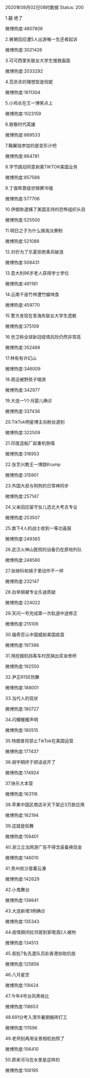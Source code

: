 2020年08月02日08时数据
Status: 200

1.囍 绝了

微博热度:4807806

2.舅舅回应遭5人出游唯一生还者起诉

微博热度:3021426

3.可可西里失联女大学生搜救画面

微博热度:2033292

4.范丞丞的理想型是倪妮

微博热度:1611304

5.小鸡长在王一博笑点上

微博热度:1023159

6.致敬时代英雄

微博热度:869533

7.鞠翼铭参加的是变形计吧

微博热度:864781

8.字节跳动同意剥离TIKTOK美国业务

微博热度:857588

9.丁俊晖晋级世锦赛16强

微博热度:577706

10.伊朗称逮捕了美国支持的恐怖组织头目

微博热度:525500

11.明日之子为什么搞淘汰赛制

微博热度:521089

12.刘忻为了乐夏拒绝乘风破浪

微博热度:508431

13.意大利96岁老人获得学士学位

微博热度:491181

14.云南千亩竹林遭竹蝗啃食

微博热度:459770

15.警方发现在青海失联女大学生遗骸

微博热度:375109

16.世卫称全球新冠疫情风险仍然非常高

微博热度:352489

17.林有有许幻山

微博热度:346009

18.周迅被野孩子唱哭

微博热度:342977

19.大连一1个月婴儿确诊

微博热度:337436

20.TikTok明星博主向粉丝道别

微博热度:322509

21.印度造船厂起重机倒塌

微博热度:316953

22.张艺兴教王一博跳Krump

微博热度:315901

23.外国大叔与狗狗的日常神同步

微博热度:257147

24.父亲回应留守女儿选北大考古专业

微博热度:253507

25.救下4人的战士收到一等功喜报

微博热度:249365

26.武汉火神山医院的设备仍在原地列队

微博热度:248580

27.张继科和镜子里动作不一样

微博热度:232147

28.白举纲被专业乐迷质疑

微博热度:224022

29.天问一号完成第一次轨道中途修正

微博热度:215109

30.福奇否认中国威胁美国疫苗

微博热度:197386

31.用挖掘机挡客车村民捐出奖金修桥

微博热度:192550

32.尹正R1SE热舞

微博热度:188001

33.当代人的现状

微博热度:180727

34.闪耀暖暖声明

微博热度:180515

35.特朗普将禁止TikTok在美国运营

微博热度:177437

36.胡宇桐终于把话说开了

微博热度:174924

37.快乐大本营

微博热度:163116

38.苹果中国区商店半天下架近3万款应用

微博热度:162194

39.这就是街舞

微博热度:159401

40.浙江立法网游广告不得含装备换现金

微博热度:146010

41.贵州岜沙苗寨云瀑

微博热度:142629

42.小鬼舞台

微博热度:139841

43.大连新增3例确诊

微博热度:135343

44.疫情期间拉邻居到家喝酒2人被拘

微博热度:134513

45.首批7名先遣队员赴香港协助抗疫

微博热度:125856

46.八月星空

微博热度:119424

47.今年4号台风黑格比

微博热度:118653

48.691分考入清华暑期搬砖打工

微博热度:111596

49.老师别再用全景相机拍照了

微博热度:106410

50.原来河马在水里是这样的

微博热度:106195

